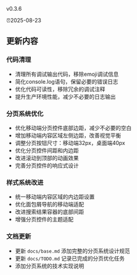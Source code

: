v0.3.6

⏰2025-08-23

## 更新内容

### 代码清理
- 清理所有调试输出代码，移除emoji调试信息
- 简化console.log语句，保留必要的错误日志
- 优化代码可读性，移除冗余的调试注释
- 提升生产环境性能，减少不必要的日志输出

### 分页系统优化
- 优化移动端分页控件底部边距，减少不必要的空白
- 增加移动端内容区域左侧边距，改善视觉平衡
- 调整分页按钮尺寸：移动端32px，桌面端40px
- 优化分页控件间距和内边距
- 改进滚动到顶部的动画效果
- 完善分页控件的响应式设计

### 样式系统改进
- 统一移动端内容区域的内边距设置
- 优化面包屑导航的移动端适配
- 改进搜索结果容器的底部间距
- 增强分页控件的主题适配

### 文档更新
- 更新 `docs/base.md` 添加完整的分页系统设计规范
- 更新 `docs/TODO.md` 记录已完成的分页优化任务
- 添加分页系统的技术实现说明